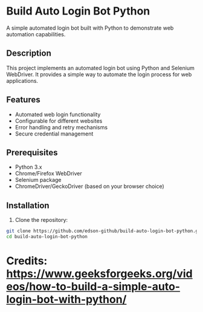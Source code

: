 # Build Auto Login Bot Python

A simple automated login bot built with Python to demonstrate web automation capabilities.

## Description

This project implements an automated login bot using Python and Selenium WebDriver. It provides a simple way to automate the login process for web applications.

## Features

- Automated web login functionality
- Configurable for different websites
- Error handling and retry mechanisms
- Secure credential management

## Prerequisites

- Python 3.x
- Chrome/Firefox WebDriver
- Selenium package
- ChromeDriver/GeckoDriver (based on your browser choice)

## Installation

1. Clone the repository:
```bash
git clone https://github.com/edson-github/build-auto-login-bot-python.git
cd build-auto-login-bot-python
```

# Credits: https://www.geeksforgeeks.org/videos/how-to-build-a-simple-auto-login-bot-with-python/